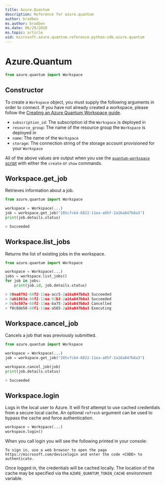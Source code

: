 ```yaml
---
title: Azure.Quantum
description: Reference for azure.quantum
author: bradben
ms.author: bradben
ms.date: 06/29/2020
ms.topic: article
uid: microsoft.azure.quantum.reference.python-sdk.azure.quantum
---
```


# Azure.Quantum

```python
from azure.quantum import Workspace
```

## Constructor

To create a `Workspace` object, you must supply the following arguments in order
to connect. If you have not already created a workspace, please follow the
[Creating an Azure Quantum Workspace
guide](/Guides/Creating-an-Azure-Quantum-Workspace).

- `subscription_id`: The subscription id the `Workspace` is deployed in
- `resource_group`: The name of the resource group the `Workspace` is deployed
  in
- `name`: The name of the `Workspace`
- `storage`: The connection string of the storage account provisioned for your
  `Workspace`

All of the above values are output when you use the [`quantum-workspace`
script](https://dev.azure.com/AzureQuantum-PreviewCustomers/PrivatePreview/_git/Documentation?path=%2Fscripts)
with either the `create` or `show` commands.

## Workspace.get_job

Retrieves information about a job.

```py
from azure.quantum import Workspace

workspace = Workspace(...)
job = workspace.get_job("285cfcb4-6822-11ea-a05f-2a16a847b8a3")
print(job.details.status)

> Succeeded
```


## Workspace.list_jobs

Returns the list of existing jobs in the workspace.
```py
from azure.quantum import Workspace

workspace = Workspace(...)
jobs = workspace.list_jobs()
for job in jobs:
    print(job.id, job.details.status)

> 08ea8792-68f2-11ea-acc5-2a16a847b8a3 Succeeded
> 0ab1863a-68f2-11ea-82b3-2a16a847b8a3 Succeeded
> 0c5c507e-68f2-11ea-ba75-2a16a847b8a3 Cancelled
> f0c8de58-68f1-11ea-a565-2a16a847b8a3 Executing
```

## Workspace.cancel_job

Cancels a job that was previously submitted.

```py
from azure.quantum import Workspace

workspace = Workspace(...)
job = workspace.get_job("285cfcb4-6822-11ea-a05f-2a16a847b8a3")

workspace.cancel_job(job)
print(job.details.status)

> Succeeded
```

## Workspace.login

Logs in the local user to Azure. It will first attempt to use cached credentials
from a secure local cache. An optional `refresh` argument can be used to bypass
the cache and force authentication.

```python
workspace = Workspace(...)
workspace.login()
```

When you call login you will see the following printed in your console:

```output
To sign in, use a web browser to open the page https://microsoft.com/devicelogin and enter the code <CODE> to authenticate.
```

Once logged in, the credentials will be cached locally. The location of the
cache may be specified via the `AZURE_QUANTUM_TOKEN_CACHE` environment variable.
